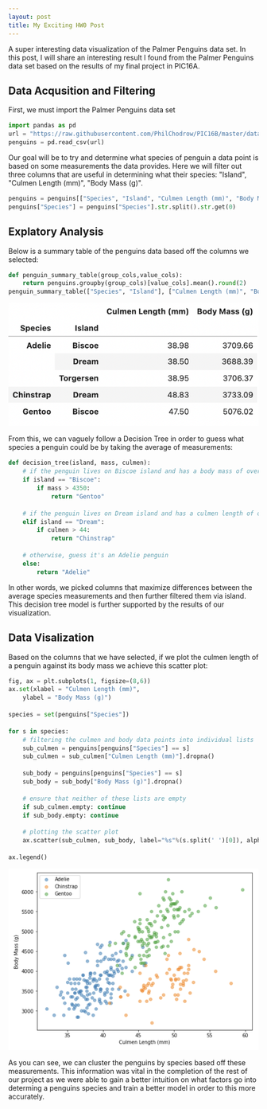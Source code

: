 ```yaml
---
layout: post
title: My Exciting HW0 Post
---
```


A super interesting data visualization of the Palmer Penguins data set.
In this post, I will share an interesting result I found from the Palmer Penguins data set based on the results of my final project in PIC16A.


## Data Acqusition and Filtering
First, we must import the Palmer Penguins data set
```python
import pandas as pd
url = "https://raw.githubusercontent.com/PhilChodrow/PIC16B/master/datasets/palmer_penguins.csv"
penguins = pd.read_csv(url)
```

Our goal will be to try and determine what species of penguin a data point is based on some measurements the data provides. Here we will filter out three columns that are useful in determining what their species: "Island", "Culmen Length (mm)", "Body Mass (g)".
```python
penguins = penguins[["Species", "Island", "Culmen Length (mm)", "Body Mass (g)"]]
penguins["Species"] = penguins["Species"].str.split().str.get(0)
```


## Explatory Analysis
Below is a summary table of the penguins data based off the columns we selected:
```python
def penguin_summary_table(group_cols,value_cols):
    return penguins.groupby(group_cols)[value_cols].mean().round(2)
penguin_summary_table(["Species", "Island"], ["Culmen Length (mm)", "Body Mass (g)"])
```
![summary-table.png](/images/HW0/summary-table.png)

From this, we can vaguely follow a Decision Tree in order to guess what species a penguin could be by taking the average of measurements:
```python
def decision_tree(island, mass, culmen):
    # if the penguin lives on Biscoe island and has a body mass of over 4350 g, guess that it's a Gentoo penguin
    if island == "Biscoe":
        if mass > 4350:
            return "Gentoo"

    # if the penguin lives on Dream island and has a culmen length of over 44 mm, guess that it's a Chinstrap penguin
    elif island == "Dream":
        if culmen > 44:
            return "Chinstrap"

    # otherwise, guess it's an Adelie penguin
    else:
        return "Adelie"
```

In other words, we picked columns that maximize differences between the average species measurements and then further filtered them via island. This decision tree model is further supported by the results of our visualization.


## Data Visalization
Based on the columns that we have selected, if we plot the culmen length of a penguin against its body mass we achieve this scatter plot:
```python
fig, ax = plt.subplots(1, figsize=(8,6))
ax.set(xlabel = "Culmen Length (mm)",
    ylabel = "Body Mass (g)")

species = set(penguins["Species"])

for s in species:
    # filtering the culmen and body data points into individual lists
    sub_culmen = penguins[penguins["Species"] == s]
    sub_culmen = sub_culmen["Culmen Length (mm)"].dropna()

    sub_body = penguins[penguins["Species"] == s]
    sub_body = sub_body["Body Mass (g)"].dropna()

    # ensure that neither of these lists are empty
    if sub_culmen.empty: continue
    if sub_body.empty: continue

    # plotting the scatter plot
    ax.scatter(sub_culmen, sub_body, label="%s"%(s.split(' ')[0]), alpha=0.5)

ax.legend()
```
![figure-01.png](/images/HW0/figure-01.png)

As you can see, we can cluster the penguins by species based off these measurements. This information was vital in the completion of the rest of our project as we were able to gain a better intuition on what factors go into determing a penguins species and train a better model in order to this more accurately.